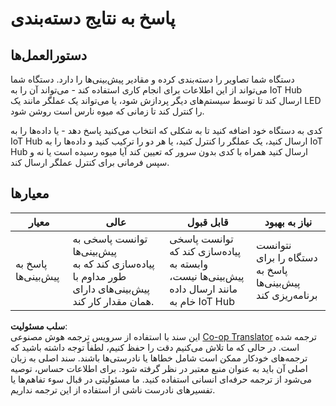 <!--
CO_OP_TRANSLATOR_METADATA:
{
  "original_hash": "022e21f8629b721424c1de25195fff67",
  "translation_date": "2025-08-25T20:57:46+00:00",
  "source_file": "4-manufacturing/lessons/2-check-fruit-from-device/assignment.md",
  "language_code": "fa"
}
-->
# پاسخ به نتایج دسته‌بندی

## دستورالعمل‌ها

دستگاه شما تصاویر را دسته‌بندی کرده و مقادیر پیش‌بینی‌ها را دارد. دستگاه شما می‌تواند از این اطلاعات برای انجام کاری استفاده کند - می‌تواند آن را به IoT Hub ارسال کند تا توسط سیستم‌های دیگر پردازش شود، یا می‌تواند یک عملگر مانند یک LED را کنترل کند تا زمانی که میوه نارس است روشن شود.

کدی به دستگاه خود اضافه کنید تا به شکلی که انتخاب می‌کنید پاسخ دهد - یا داده‌ها را به IoT Hub ارسال کنید، یک عملگر را کنترل کنید، یا هر دو را ترکیب کنید و داده‌ها را به IoT Hub ارسال کنید همراه با کدی بدون سرور که تعیین کند آیا میوه رسیده است یا نه و سپس فرمانی برای کنترل عملگر ارسال کند.

## معیارها

| معیار | عالی | قابل قبول | نیاز به بهبود |
| ------ | ----- | ---------- | -------------- |
| پاسخ به پیش‌بینی‌ها | توانست پاسخی به پیش‌بینی‌ها پیاده‌سازی کند که به طور مداوم با پیش‌بینی‌های دارای همان مقدار کار کند. | توانست پاسخی پیاده‌سازی کند که وابسته به پیش‌بینی‌ها نیست، مانند ارسال داده خام به IoT Hub | نتوانست دستگاه را برای پاسخ به پیش‌بینی‌ها برنامه‌ریزی کند |

**سلب مسئولیت**:  
این سند با استفاده از سرویس ترجمه هوش مصنوعی [Co-op Translator](https://github.com/Azure/co-op-translator) ترجمه شده است. در حالی که ما تلاش می‌کنیم دقت را حفظ کنیم، لطفاً توجه داشته باشید که ترجمه‌های خودکار ممکن است شامل خطاها یا نادرستی‌ها باشند. سند اصلی به زبان اصلی آن باید به عنوان منبع معتبر در نظر گرفته شود. برای اطلاعات حساس، توصیه می‌شود از ترجمه حرفه‌ای انسانی استفاده کنید. ما مسئولیتی در قبال سوء تفاهم‌ها یا تفسیرهای نادرست ناشی از استفاده از این ترجمه نداریم.